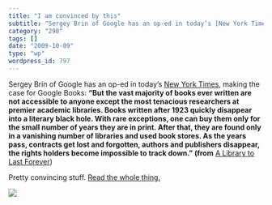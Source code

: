 ```yaml
---
title: "I am convinced by this"
subtitle: "Sergey Brin of Google has an op-ed in today’s [New York Times](http://www.nytimes.com/2009/10/09/opi..."
category: "298"
tags: []
date: "2009-10-09"
type: "wp"
wordpress_id: 797
---
```

Sergey Brin of Google has an op-ed in today’s [New York Times](http://www.nytimes.com/2009/10/09/opinion/09brin.html?_r=1&partner=rss&emc=rss), making the case for Google Books:
**“But the vast majority of books ever written are not accessible to anyone except the most tenacious researchers at premier academic libraries. Books written after 1923 quickly disappear into a literary black hole. With rare exceptions, one can buy them only for the small number of years they are in print. After that, they are found only in a vanishing number of libraries and used book stores. As the years pass, contracts get lost and forgotten, authors and publishers disappear, the rights holders become impossible to track down.” (from** [A Library to Last Forever](http://www.nytimes.com/2009/10/09/opinion/09brin.html?_r=1&partner=rss&emc=rss))

Pretty convincing stuff. [Read the whole thing.](http://www.nytimes.com/2009/10/09/opinion/09brin.html?_r=1&partner=rss&emc=rss)

![](https://i0.wp.com/img.zemanta.com/pixy.gif?w=584)